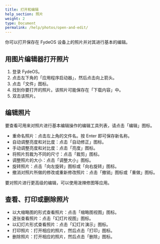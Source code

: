 ```yaml
---
title: 打开和编辑
help_section: 照片
weight: 2
type: Document
permalink: /help/photos/open-and-edit/
---
```


你可以打开保存在 FydeOS 设备上的照片并对其进行基本的编辑。

## 用图片编辑器打开照片

1. 登录 FydeOS。
2. 点击左下角的「应用程序启动器」，然后点击向上箭头。
3. 点击「文件」图标。
4. 找到你要打开的照片。该照片可能保存在「下载内容」中。
5. 双击该照片。

## 编辑照片

要查看可用来对照片进行基本编辑操作的编辑工具列表，请点击「编辑」图标。

- 重命名照片：点击左上角的文件名。按 Enter 即可保存新名称。
- 自动调整亮度和对比度：点击「自动修正」图标。
- 手动调整亮度和对比度：点击「亮度」图标。
- 将照片剪裁为不同的尺寸：点击「裁剪」图标。
- 调整照片的大小：点击「调整大小」图标。
- 旋转照片：点击「向左旋转」图标或「向右旋转」图标。
- 撤消对照片所做的修改或重新修改照片：点击「撤销」图标或「重做」图标。

要对照片进行更高级的编辑，可以使用泼辣修图等应用。

## 查看、打印或删除照片
- 以大缩略图的形式查看照片：点击「缩略图视图」图标。
- 逐张查看照片：点击「幻灯片视图」图标。
- 以幻灯片形式查看照片：点击「幻灯片演示」图标。
- 打印照片：打开相应的照片，然后点击「打印」图标。
- 删除照片：打开相应的照片，然后点击「删除」图标。
